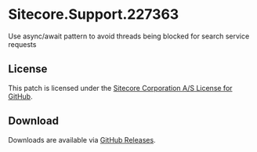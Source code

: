# Sitecore.Support.227363
Use async/await pattern to avoid threads being blocked for search service requests

## License  
This patch is licensed under the [Sitecore Corporation A/S License for GitHub](https://github.com/sitecoresupport/Sitecore.Support.227363/blob/master/LICENSE).  

## Download  
Downloads are available via [GitHub Releases](https://github.com/sitecoresupport/Sitecore.Support.227363/releases).  

